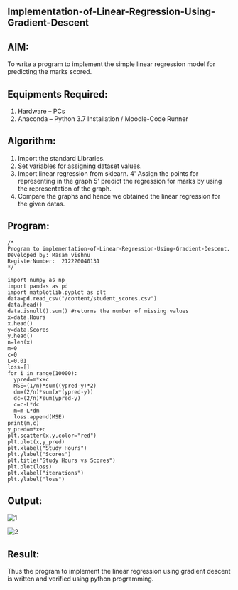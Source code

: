 ## Implementation-of-Linear-Regression-Using-Gradient-Descent

## AIM:
To write a program to implement the simple linear regression model for predicting the marks scored.

## Equipments Required:
1. Hardware – PCs
2. Anaconda – Python 3.7 Installation / Moodle-Code Runner
## Algorithm:
1. Import the standard Libraries.
2. Set variables for assigning dataset values.
3. Import linear regression from sklearn.
4' Assign the points for representing in the graph
5' predict the regression for marks by using the representation of the graph.
6. Compare the graphs and hence we obtained the linear regression for the given datas.
## Program:
~~~
/*
Program to implementation-of-Linear-Regression-Using-Gradient-Descent.
Developed by: Rasam vishnu
RegisterNumber:  212220040131
*/

import numpy as np
import pandas as pd
import matplotlib.pyplot as plt
data=pd.read_csv("/content/student_scores.csv")
data.head()
data.isnull().sum() #returns the number of missing values
x=data.Hours
x.head()
y=data.Scores
y.head()
n=len(x)
m=0
c=0
L=0.01
loss=[]
for i in range(10000):
  ypred=m*x+c
  MSE=(1/n)*sum((ypred-y)*2)
  dm=(2/n)*sum(x*(ypred-y))
  dc=(2/n)*sum(ypred-y)
  c=c-L*dc
  m=m-L*dm
  loss.append(MSE)
print(m,c)
y_pred=m*x+c
plt.scatter(x,y,color="red")
plt.plot(x,y_pred)
plt.xlabel("Study Hours")
plt.ylabel("Scores")
plt.title("Study Hours vs Scores")
plt.plot(loss)
plt.xlabel("iterations")
plt.ylabel("loss")

~~~
## Output:

![1](https://user-images.githubusercontent.com/103240414/165910207-2e8b5b5b-cac9-4738-9c8b-d3c23b88d1ee.png)

![2](https://user-images.githubusercontent.com/103240414/165910237-5d01a819-348e-4a70-9b2b-0e8c93c783e8.png)


## Result:
Thus the program to implement the linear regression using gradient descent is written and verified using python programming.
